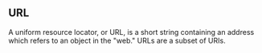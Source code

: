 ## URL

A uniform resource locator, or URL, is a short string containing an address which refers to an object in the "web." URLs are a subset of URIs.

